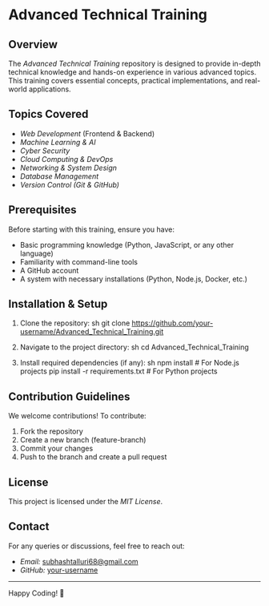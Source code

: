 # Advanced Technical Training

## Overview
The *Advanced Technical Training* repository is designed to provide in-depth technical knowledge and hands-on experience in various advanced topics. This training covers essential concepts, practical implementations, and real-world applications.

## Topics Covered
- *Web Development* (Frontend & Backend)
- *Machine Learning & AI*
- *Cyber Security*
- *Cloud Computing & DevOps*
- *Networking & System Design*
- *Database Management*
- *Version Control (Git & GitHub)*

## Prerequisites
Before starting with this training, ensure you have:
- Basic programming knowledge (Python, JavaScript, or any other language)
- Familiarity with command-line tools
- A GitHub account
- A system with necessary installations (Python, Node.js, Docker, etc.)

## Installation & Setup
1. Clone the repository:
   sh
   git clone https://github.com/your-username/Advanced_Technical_Training.git
   
2. Navigate to the project directory:
   sh
   cd Advanced_Technical_Training
   
3. Install required dependencies (if any):
   sh
   npm install   # For Node.js projects
   pip install -r requirements.txt   # For Python projects
   

## Contribution Guidelines
We welcome contributions! To contribute:
1. Fork the repository
2. Create a new branch (feature-branch)
3. Commit your changes
4. Push to the branch and create a pull request

## License
This project is licensed under the *MIT License*.

## Contact
For any queries or discussions, feel free to reach out:
- *Email:* subhashtalluri68@gmail.com
- *GitHub:* [your-username](https://github.com/Subhash-2005)

---
Happy Coding! 🚀